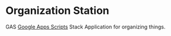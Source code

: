 # Organization Station

GAS [Google Apps Scripts](https://developers.google.com/apps-script) Stack Application for organizing things.
